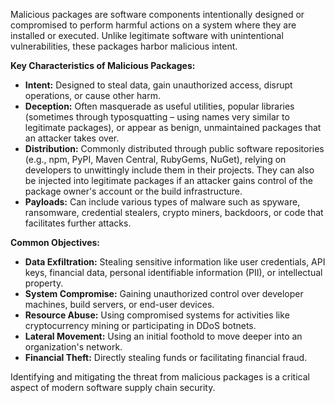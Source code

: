Malicious packages are software components intentionally designed or compromised to perform harmful actions on a system where they are installed or executed. Unlike legitimate software with unintentional vulnerabilities, these packages harbor malicious intent.

**Key Characteristics of Malicious Packages:**

*   **Intent:** Designed to steal data, gain unauthorized access, disrupt operations, or cause other harm.
*   **Deception:** Often masquerade as useful utilities, popular libraries (sometimes through typosquatting – using names very similar to legitimate packages), or appear as benign, unmaintained packages that an attacker takes over.
*   **Distribution:** Commonly distributed through public software repositories (e.g., npm, PyPI, Maven Central, RubyGems, NuGet), relying on developers to unwittingly include them in their projects. They can also be injected into legitimate packages if an attacker gains control of the package owner's account or the build infrastructure.
*   **Payloads:** Can include various types of malware such as spyware, ransomware, credential stealers, crypto miners, backdoors, or code that facilitates further attacks.

**Common Objectives:**

*   **Data Exfiltration:** Stealing sensitive information like user credentials, API keys, financial data, personal identifiable information (PII), or intellectual property.
*   **System Compromise:** Gaining unauthorized control over developer machines, build servers, or end-user devices.
*   **Resource Abuse:** Using compromised systems for activities like cryptocurrency mining or participating in DDoS botnets.
*   **Lateral Movement:** Using an initial foothold to move deeper into an organization's network.
*   **Financial Theft:** Directly stealing funds or facilitating financial fraud.

Identifying and mitigating the threat from malicious packages is a critical aspect of modern software supply chain security.